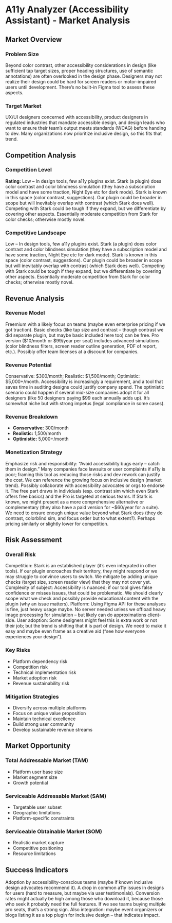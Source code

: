 # A11y Analyzer (Accessibility Assistant) - Market Analysis

## Market Overview

### Problem Size
Beyond color contrast, other accessibility considerations in design (like sufficient tap target sizes, proper heading structures, use of semantic annotations) are often overlooked in the design phase. Designers may not realize their design could be hard for screen readers or motor-impaired users until development. There’s no built-in Figma tool to assess these aspects.

### Target Market
UX/UI designers concerned with accessibility, product designers in regulated industries that mandate accessible design, and design leads who want to ensure their team’s output meets standards (WCAG) before handing to dev. Many organizations now prioritize inclusive design, so this fits that trend.

## Competition Analysis

### Competition Level
**Rating:** Low – In design tools, few a11y plugins exist. Stark (a plugin) does color contrast and color blindness simulation (they have a subscription model and have some traction, Night Eye etc for dark mode). Stark is known in this space (color contrast, suggestions). Our plugin could be broader in scope but will inevitably overlap with contrast (which Stark does well). Competing with Stark could be tough if they expand, but we differentiate by covering other aspects. Essentially moderate competition from Stark for color checks; otherwise mostly novel.

### Competitive Landscape
Low – In design tools, few a11y plugins exist. Stark (a plugin) does color contrast and color blindness simulation (they have a subscription model and have some traction, Night Eye etc for dark mode). Stark is known in this space (color contrast, suggestions). Our plugin could be broader in scope but will inevitably overlap with contrast (which Stark does well). Competing with Stark could be tough if they expand, but we differentiate by covering other aspects. Essentially moderate competition from Stark for color checks; otherwise mostly novel.

## Revenue Analysis

### Revenue Model
Freemium with a likely focus on teams (maybe even enterprise pricing if we got traction). Basic checks (like tap size and contrast – though contrast we did separate plugin, but maybe basic included here too) can be free. Pro version ($10/month or $99/year per seat) includes advanced simulations (color blindness filters, screen reader outline generation, PDF of report, etc.). Possibly offer team licenses at a discount for companies.

### Revenue Potential
Conservative: $300/month; Realistic: $1,500/month; Optimistic: $5,000+/month. Accessibility is increasingly a requirement, and a tool that saves time in auditing designs could justify company spend. The optimistic scenario could happen if several mid-size companies adopt it for all designers (like 50 designers paying $99 each annually adds up). It’s somewhat niche but with strong impetus (legal compliance in some cases).

### Revenue Breakdown
- **Conservative:** 300/month
- **Realistic:** 1,500/month
- **Optimistic:** 5,000+/month

### Monetization Strategy
Emphasize risk and responsibility: “Avoid accessibility bugs early – catch them in design.” Many companies face lawsuits or user complaints if a11y is poor; framing this tool as reducing those risks and dev rework can justify the cost. We can reference the growing focus on inclusive design (market trend). Possibly collaborate with accessibility advocates or orgs to endorse it. The free part draws in individuals (esp. contrast sim which even Stark offers free basics) and the Pro is targeted at serious teams. If Stark is known, we might present as a more comprehensive alternative or complementary (they also have a paid version for ~$60/year for a suite). We need to ensure enough unique value beyond what Stark does (they do contrast, colorblind sim, and focus order but to what extent?). Perhaps pricing similarly or slightly lower for competition.

## Risk Assessment

### Overall Risk
Competition: Stark is an established player (it’s even integrated in other tools). If our plugin encroaches their territory, they might respond or we may struggle to convince users to switch. We mitigate by adding unique checks (target size, screen reader view) that they may not cover yet. Complexity of subject: Accessibility is nuanced; if our tool gives false confidence or misses issues, that could be problematic. We should clearly scope what we check and possibly provide educational content with the plugin (why an issue matters). Platform: Using Figma API for these analyses is fine, just heavy usage maybe. No server needed unless we offload heavy image processing for simulation – but likely can do approximations client-side. User adoption: Some designers might feel this is extra work or not their job; but the trend is shifting that it is part of design. We need to make it easy and maybe even frame as a creative aid (“see how everyone experiences your design”).

### Key Risks
- Platform dependency risk
- Competition risk
- Technical implementation risk
- Market adoption risk
- Revenue sustainability risk

### Mitigation Strategies
- Diversify across multiple platforms
- Focus on unique value proposition
- Maintain technical excellence
- Build strong user community
- Develop sustainable revenue streams

## Market Opportunity

### Total Addressable Market (TAM)
- Platform user base size
- Market segment size
- Growth potential

### Serviceable Addressable Market (SAM)
- Targetable user subset
- Geographic limitations
- Platform-specific constraints

### Serviceable Obtainable Market (SOM)
- Realistic market capture
- Competitive positioning
- Resource limitations

## Success Indicators
Adoption by accessibility-conscious teams (maybe if known inclusive design advocates recommend it). A drop in common a11y issues in designs for users (hard to measure, but maybe via user testimonials). Conversion rates might actually be high among those who download it, because those who seek it probably need the full features. If we see teams buying multiple pro seats, that’s a strong sign. Also integration: maybe event organizers or blogs listing it as a top plugin for inclusive design – that indicates impact.
